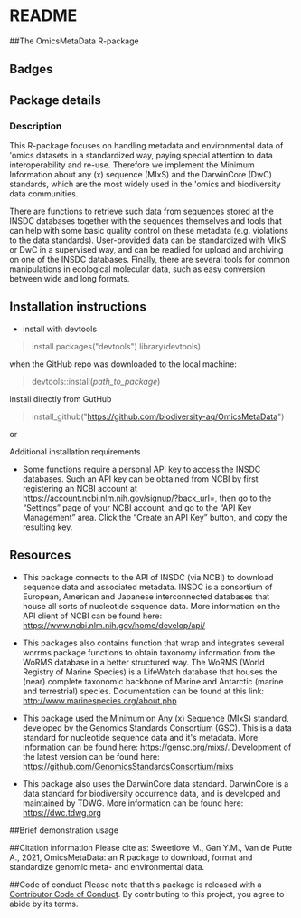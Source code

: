 # README

##The OmicsMetaData R-package

## Badges


## Package details
### Description
This R-package focuses on handling metadata and environmental data of 'omics datasets in a standardized way, paying special attention to data interoperability and re-use. Therefore we implement the Minimum Information about any (x) sequence (MIxS) and the DarwinCore (DwC) standards, which are the most widely used in the 'omics and biodiversity data communities. 

There are functions to retrieve such data from sequences stored at the INSDC databases together with the sequences themselves and tools that can help with some basic quality control on these metadata (e.g. violations to the data standards). User-provided data can be standardized with MIxS or DwC in a supervised way, and can be readied for upload and archiving on one of the INSDC databases. Finally, there are several tools for common manipulations in ecological molecular data, such as easy conversion between wide and long formats.


## Installation instructions
  - install with devtools

 > install.packages("devtools")
 > library(devtools)

when the GitHub repo was downloaded to the local machine:
 > devtools::install(_path_to_package_)

install directly from GutHub

 > install_github("https://github.com/biodiversity-aq/OmicsMetaData")

or 
 
Additional installation requirements
  - Some functions require a personal API key to access the INSDC databases. Such an API key can be obtained from NCBI by first registering an NCBI account at https://account.ncbi.nlm.nih.gov/signup/?back_url=, then go to the “Settings” page of your NCBI account, and go to the “API Key Management” area. Click the “Create an API Key” button, and copy the resulting key.

## Resources
  - This package connects to the API of INSDC (via NCBI) to download sequence data and associated metadata. INSDC is a consortium of European, American and Japanese interconnected databases that house all sorts of nucleotide sequence data. More information on the API client of NCBI can be found here: https://www.ncbi.nlm.nih.gov/home/develop/api/

  - This packages also contains function that wrap and integrates several worrms package functions to obtain taxonomy information from the WoRMS database in a better structured way. The WoRMS (World Registry of Marine Species) is a LifeWatch database that houses the (near) complete taxonomic backbone of Marine and Antarctic (marine and terrestrial) species. Documentation can be found at this link: http://www.marinespecies.org/about.php

  - This package used the Minimum on Any (x) Sequence (MIxS) standard, developed by the Genomics Standards Consortium (GSC). This is a data standard for nucleotide sequence data and it's metadata. More information can be found here: https://gensc.org/mixs/. Development of the latest version can be found here: https://github.com/GenomicsStandardsConsortium/mixs

  - This package also uses the DarwinCore data standard. DarwinCore is a data standard for biodiversity occurrence data, and is developed and maintained by TDWG. More information can be found here: https://dwc.tdwg.org


##Brief demonstration usage

##Citation information
Please cite as:
Sweetlove M., Gan Y.M., Van de Putte A., 2021, OmicsMetaData: an R package to download, format and standardize genomic meta- and environmental data.

##Code of conduct
Please note that this package is released with a [Contributor
Code of Conduct](https://ropensci.org/code-of-conduct/). 
By contributing to this project, you agree to abide by its terms.


